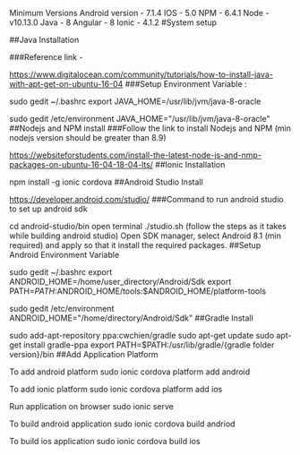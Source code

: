 Minimum Versions
Android version - 7.1.4
IOS - 5.0
NPM - 6.4.1
Node - v10.13.0
Java - 8
Angular - 8
Ionic - 4.1.2
#System setup

##Java Installation

###Reference link -

https://www.digitalocean.com/community/tutorials/how-to-install-java-with-apt-get-on-ubuntu-16-04
###Setup Environment Variable :

sudo gedit ~/.bashrc
export JAVA_HOME=/usr/lib/jvm/java-8-oracle

sudo gedit /etc/environment
JAVA_HOME="/usr/lib/jvm/java-8-oracle"
##Nodejs and NPM install ###Follow the link to install Nodejs and NPM (min nodejs version should be greater than 8.9)

https://websiteforstudents.com/install-the-latest-node-js-and-nmp-packages-on-ubuntu-16-04-18-04-lts/
##Ionic Installation

npm install -g ionic cordova
##Android Studio Install

https://developer.android.com/studio/
###Command to run android studio to set up android sdk

cd android-studio/bin
open terminal
./studio.sh (follow the steps as it takes while building android studio)
Open SDK manager, select Android 8.1 (min required) and apply so that it install the required packages.
##Setup Android Environment Variable

sudo gedit ~/.bashrc
export ANDROID_HOME=/home/user_directory/Android/Sdk
export PATH=${PATH}:$ANDROID_HOME/tools:$ANDROID_HOME/platform-tools

sudo gedit /etc/environment
ANDROID_HOME="/home/directory/Android/Sdk"
##Gradle Install

sudo add-apt-repository ppa:cwchien/gradle
sudo apt-get update
sudo apt-get install gradle-ppa
export PATH=$PATH:/usr/lib/gradle/{gradle folder version}/bin
##Add Application Platform

To add android platform
sudo ionic cordova platform add android

To add ionic platform
sudo ionic cordova platform add ios

Run application on browser
sudo ionic serve

To build  android application 
sudo ionic cordova build andriod

To build  ios application 
sudo ionic cordova build ios